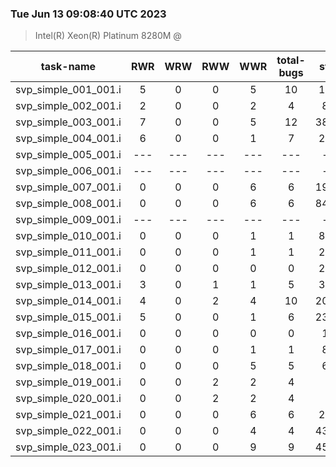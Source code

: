 ### Tue Jun 13 09:08:40 UTC 2023
> Intel(R)   Xeon(R)   Platinum   8280M @

| task-name | RWR | WRW | RWW | WWR | total-bugs| state | total time(ms) |
| :---: | :---: | :---: | :---: | :---: | :---: | :---: | :---: | 
| svp_simple_001_001.i | 5 | 0 | 0 | 5 | 10 | 1745 | 567 |
| svp_simple_002_001.i | 2 | 0 | 0 | 2 | 4 | 807 | 359 |
| svp_simple_003_001.i | 7 | 0 | 0 | 5 | 12 | 38077 | 13514 |
| svp_simple_004_001.i | 6 | 0 | 0 | 1 | 7 | 2620 | 1003 |
| svp_simple_005_001.i | --- | --- | --- | --- | --- | --- | --- |
| svp_simple_006_001.i | --- | --- | --- | --- | --- | --- | --- |
| svp_simple_007_001.i | 0 | 0 | 0 | 6 | 6 | 19859 | 6509 |
| svp_simple_008_001.i | 0 | 0 | 0 | 6 | 6 | 84815 | 38281 |
| svp_simple_009_001.i | --- | --- | --- | --- | --- | --- | --- |
| svp_simple_010_001.i | 0 | 0 | 0 | 1 | 1 | 8841 | 4137 |
| svp_simple_011_001.i | 0 | 0 | 0 | 1 | 1 | 2144 | 513 |
| svp_simple_012_001.i | 0 | 0 | 0 | 0 | 0 | 2484 | 482 |
| svp_simple_013_001.i | 3 | 0 | 1 | 1 | 5 | 3312 | 1036 |
| svp_simple_014_001.i | 4 | 0 | 2 | 4 | 10 | 20262 | 8839 |
| svp_simple_015_001.i | 5 | 0 | 0 | 1 | 6 | 23197 | 12913 |
| svp_simple_016_001.i | 0 | 0 | 0 | 0 | 0 | 111 | 111 |
| svp_simple_017_001.i | 0 | 0 | 0 | 1 | 1 | 819 | 285 |
| svp_simple_018_001.i | 0 | 0 | 0 | 5 | 5 | 653 | 277 |
| svp_simple_019_001.i | 0 | 0 | 2 | 2 | 4 | 63 | 64 |
| svp_simple_020_001.i | 0 | 0 | 2 | 2 | 4 | 85 | 102 |
| svp_simple_021_001.i | 0 | 0 | 0 | 6 | 6 | 2930 | 903 |
| svp_simple_022_001.i | 0 | 0 | 0 | 4 | 4 | 43362 | 48651 |
| svp_simple_023_001.i | 0 | 0 | 0 | 9 | 9 | 45369 | 12470 |
